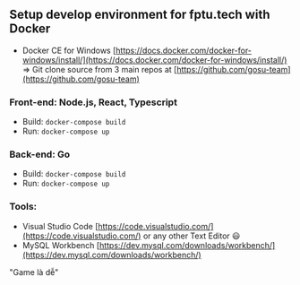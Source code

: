 ## Setup develop environment for fptu.tech with **Docker**

- Docker CE for Windows [https://docs.docker.com/docker-for-windows/install/](https://docs.docker.com/docker-for-windows/install/)
=> Git clone source from 3 main repos at [https://github.com/gosu-team](https://github.com/gosu-team)

### Front-end: Node.js, React, Typescript
- Build: `docker-compose build`
- Run: `docker-compose up`

### Back-end: Go
- Build: `docker-compose build`
- Run: `docker-compose up`

### Tools:
- Visual Studio Code [https://code.visualstudio.com/](https://code.visualstudio.com/) or any other Text Editor :smiley:
- MySQL Workbench [https://dev.mysql.com/downloads/workbench/](https://dev.mysql.com/downloads/workbench/)

"Game là dễ"
